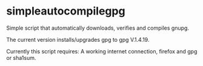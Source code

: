 # simpleautocompilegpg
Simple script that automatically downloads, verifies and compiles gnupg. 

The current version installs/upgrades gpg to gpg V.1.4.19.

Currently this script requires: A working internet connection, firefox and gpg or sha1sum.

